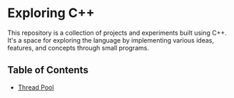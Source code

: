 # Exploring C++

This repository is a collection of projects and experiments built using C++.
It's a space for exploring the language by implementing various ideas, features, and concepts through small programs.

## Table of Contents

- [Thread Pool](./thread_pool)
